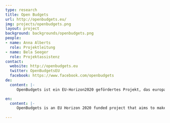 ```yaml
---
type: research
title: Open Budgets
url: http://openbudgets.eu/
img: projects/openbudgets.png
layout: project
background: backgrounds/openbudgets.png
people:
- name: Anna Alberts
  role: Projektleitung
- name: Bela Seeger
  role: Projektassistenz
contact:
  website: http://openbudgets.eu
  twitter: OpenBudgetsEU
  facebook: https://www.facebook.com/openbudgets
de:
  content: |-
     OpenBudgets ist ein EU-Horizon2020 gefördertes Projekt, das europaweit die Daten des öffentlichen Haushalts in zentraler und transparenter Form zugänglich machen möchte. Im Rahmen des Projekts wird hierzu auf der Basis eines Open Source Frameworks ein Software-as-a-Service Portal geschaffen, auf dem Stakeholder (Journalisten, Parlamentarier, Bürger, zivilgesellschaftliche Organisationen) diese Daten abrufen, exportieren, und mithilfe einer Visualisierungsbibliothek darstellen können. Das Ziel des Projekts ist es, neue Vergleichs- und Analysemöglichkeiten zu schaffen, um mehr Transparenz und Korruptionsbekämpfung im Bereich der öffentlichen Haushaltsplanung zu ermöglichen. 

en:
  content: |-
     OpenBudgets is an EU Horizon 2020 funded project that aims to make government budget data more accessible in a centralized and transparent way. On the basis of an open source framework, a Software-as-a-Service (SAAS) portal will be created through which stakeholders (e.g. journalists, members of parliament, citizens, NGOs) can find and export budget data and present it with the help of a visualization library. The project seeks to open up new possibilities for comparison and analysis in order to enable greater transparency and to more effectively fight corruption in public finance. 
     
---
```



